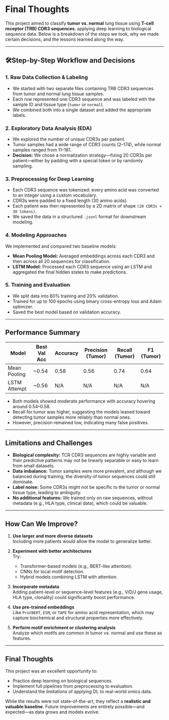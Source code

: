 # Final Thoughts

This project aimed to classify **tumor vs. normal** lung tissue using **T-cell receptor (TRB) CDR3 sequences**, applying deep learning to biological sequence data. Below is a breakdown of the steps we took, why we made certain decisions, and the lessons learned along the way.

---

## 🛠Step-by-Step Workflow and Decisions

### 1. Raw Data Collection & Labeling
- We started with two separate files containing TRB CDR3 sequences from tumor and normal lung tissue samples.
- Each row represented one CDR3 sequence and was labeled with the sample ID and tissue type (`tumor` or `normal`).
- We combined both into a single dataset and added the appropriate labels.

### 2. Exploratory Data Analysis (EDA)
- We explored the number of unique CDR3s per patient.
- Tumor samples had a wide range of CDR3 counts (2–174), while normal samples ranged from 11–181.
- **Decision:** We chose a normalization strategy—fixing 20 CDR3s per patient—either by padding with a special token or by randomly sampling.

### 3. Preprocessing for Deep Learning
- Each CDR3 sequence was tokenized: every amino acid was converted to an integer using a custom vocabulary.
- CDR3s were padded to a fixed length (30 amino acids).
- Each patient was then represented by a 2D matrix of shape `(20 CDR3s × 30 tokens)`.
- We saved the data in a structured `.jsonl` format for downstream modeling.

### 4. Modeling Approaches
We implemented and compared two baseline models:

- **Mean Pooling Model:** Averaged embeddings across each CDR3 and then across all 20 sequences for classification.
- **LSTM Model:** Processed each CDR3 sequence using an LSTM and aggregated the final hidden states to make predictions.

### 5. Training and Evaluation
- We split data into 80% training and 20% validation.
- Trained for up to 100 epochs using binary cross-entropy loss and Adam optimizer.
- Saved the best model based on validation accuracy.

---

## Performance Summary

| Model        | Best Val Acc | Accuracy | Precision (Tumor) | Recall (Tumor) | F1 (Tumor) |
|--------------|--------------|----------|-------------------|----------------|------------|
| Mean Pooling | ~0.54        | 0.58     | 0.56              | 0.74           | 0.64       |
| LSTM Attempt | ~0.56        | N/A      | N/A               | N/A            | N/A        |

- Both models showed moderate performance with accuracy hovering around 0.54–0.58.
- Recall for tumor was higher, suggesting the models leaned toward detecting tumor samples more reliably than normal ones.
- However, precision remained low, indicating many false positives.

---

## Limitations and Challenges

- **Biological complexity:** TCR CDR3 sequences are highly variable and their predictive patterns may not be linearly separable or easy to learn from small datasets.
- **Data imbalance:** Tumor samples were more prevalent, and although we balanced during training, the diversity of tumor sequences could still dominate.
- **Label noise:** Some CDR3s might not be specific to the tumor or normal tissue type, leading to ambiguity.
- **No additional features:** We trained only on raw sequences, without metadata (e.g., HLA type, clinical data), which could be valuable.

---

## How Can We Improve?

1. **Use larger and more diverse datasets**  
   Including more patients would allow the model to generalize better.

2. **Experiment with better architectures**  
   Try:
   - Transformer-based models (e.g., BERT-like attention).
   - CNNs for local motif detection.
   - Hybrid models combining LSTM with attention.

3. **Incorporate metadata**  
   Adding patient-level or sequence-level features (e.g., V/D/J gene usage, HLA type, clonality) could significantly boost performance.

4. **Use pre-trained embeddings**  
   Like `ProtBERT`, `ESM`, or `TAPE` for amino acid representation, which may capture biochemical and structural properties more effectively.

5. **Perform motif enrichment or clustering analysis**  
   Analyze which motifs are common in tumor vs. normal and use these as features.

---

## Final Thoughts

This project was an excellent opportunity to:
- Practice deep learning on biological sequences.
- Implement full pipelines from preprocessing to evaluation.
- Understand the limitations of applying DL to real-world omics data.

While the results were not state-of-the-art, they reflect a **realistic and valuable baseline**. Future improvements are entirely possible—and expected—as data grows and models evolve.
